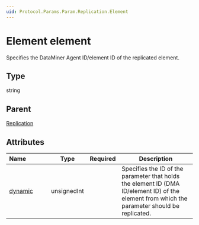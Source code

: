 ```yaml
---
uid: Protocol.Params.Param.Replication.Element
---
```


# Element element

Specifies the DataMiner Agent ID/element ID of the replicated element.

## Type

string

## Parent

[Replication](xref:Protocol.Params.Param.Replication)

## Attributes

|Name&nbsp;&nbsp;&nbsp;&nbsp;&nbsp;&nbsp;&nbsp;&nbsp;&nbsp;&nbsp;&nbsp;&nbsp;|Type|Required|Description|
|--- |--- |--- |--- |
|[dynamic](xref:Protocol.Params.Param.Replication.Element-dynamic)|unsignedInt||Specifies the ID of the parameter that holds the element ID (DMA ID/element ID) of the element from which the parameter should be replicated.|
